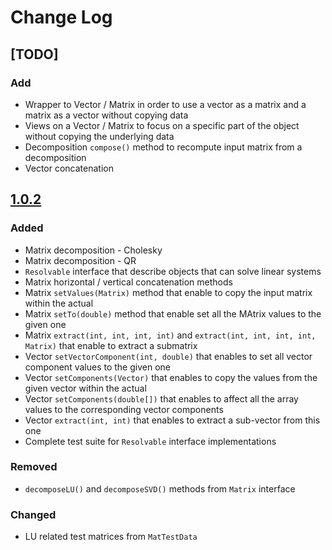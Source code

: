 # Change Log

## [TODO]
### Add
- Wrapper to Vector / Matrix in order to use a vector as a matrix and a matrix as a vector without copying data
- Views on a Vector / Matrix to focus on a specific part of the object without copying the underlying data
- Decomposition `compose()` method to recompute input matrix from a decomposition
- Vector concatenation

## [1.0.2](https://github.com/jorigin/jeometry/releases/tag/release-1.0.2)
### Added
- Matrix decomposition - Cholesky
- Matrix decomposition - QR
- `Resolvable` interface that describe objects that can solve linear systems
- Matrix horizontal / vertical concatenation methods 
- Matrix `setValues(Matrix)` method that enable to copy the input matrix within the actual 
- Matrix `setTo(double)` method that enable set all the MAtrix values to the given one
- Matrix `extract(int, int, int, int)` and `extract(int, int, int, int, Matrix)` that enable to extract a submatrix
- Vector `setVectorComponent(int, double)` that enables to set all vector component values to the given one
- Vector `setComponents(Vector)` that enables to copy the values from the given vector within the actual
- Vector `setComponents(double[])` that enables to affect all the array values to the corresponding vector components
- Vector `extract(int, int)` that enables to extract a sub-vector from this one 
- Complete test suite for `Resolvable` interface implementations

### Removed
- `decomposeLU()` and `decomposeSVD()` methods from `Matrix` interface

### Changed
- LU related test matrices from `MatTestData`
